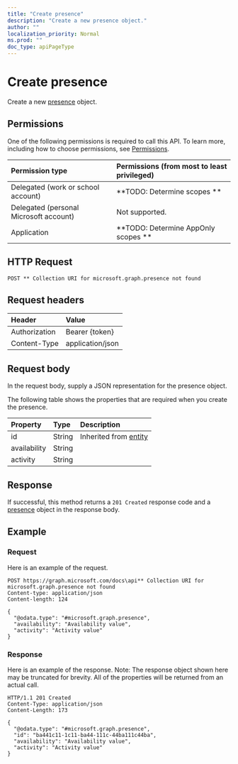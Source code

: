 ```yaml
---
title: "Create presence"
description: "Create a new presence object."
author: ""
localization_priority: Normal
ms.prod: ""
doc_type: apiPageType
---
```


# Create presence

Create a new [presence](../resources/presence.md) object.

## Permissions
One of the following permissions is required to call this API. To learn more, including how to choose permissions, see [Permissions](/concepts/permissions-reference.md).

|Permission type|Permissions (from most to least privileged)|
|:---|:---|
|Delegated (work or school account)|**TODO: Determine scopes **|
|Delegated (personal Microsoft account)|Not supported.|
|Application|**TODO: Determine AppOnly scopes **|

## HTTP Request
<!-- {
  "blockType": "ignored"
}
-->
``` http
POST ** Collection URI for microsoft.graph.presence not found
```

## Request headers
|Header|Value|
|:---|:---|
|Authorization|Bearer {token}|
|Content-Type|application/json|

## Request body
In the request body, supply a JSON representation for the presence object.

The following table shows the properties that are required when you create the presence.

|Property|Type|Description|
|:---|:---|:---|
|id|String| Inherited from [entity](../resources/entity.md)|
|availability|String||
|activity|String||



## Response
If successful, this method returns a `201 Created` response code and a [presence](../resources/presence.md) object in the response body.

## Example

### Request
Here is an example of the request.
<!-- {
  "blockType": "request",
  "name": "create_presence_from_"
}
-->
``` http
POST https://graph.microsoft.com/docs\api** Collection URI for microsoft.graph.presence not found
Content-type: application/json
Content-length: 124

{
  "@odata.type": "#microsoft.graph.presence",
  "availability": "Availability value",
  "activity": "Activity value"
}
```

### Response
Here is an example of the response. Note: The response object shown here may be truncated for brevity. All of the properties will be returned from an actual call.
<!-- {
  "blockType": "response",
  "truncated": true,
  "@odata.type": "microsoft.graph.presence"
}
-->
``` http
HTTP/1.1 201 Created
Content-Type: application/json
Content-Length: 173

{
  "@odata.type": "#microsoft.graph.presence",
  "id": "ba441c11-1c11-ba44-111c-44ba111c44ba",
  "availability": "Availability value",
  "activity": "Activity value"
}
```

